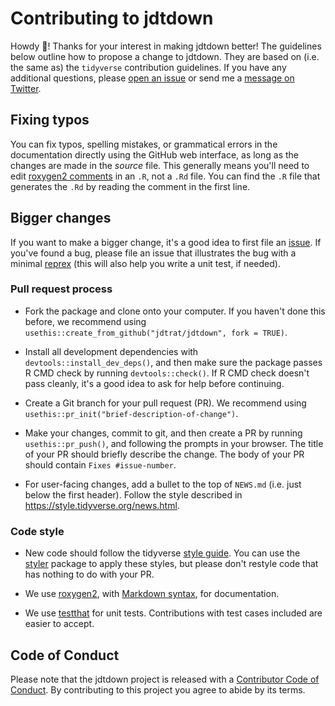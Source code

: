 # Contributing to jdtdown

Howdy :wave:! Thanks for your interest in making jdtdown better! The guidelines below outline how to propose a change to jdtdown. They are based on (i.e. the same as) the `tidyverse` contribution guidelines. If you have any additional questions, please [open an issue](https://github.com/jdtrat/jdtdown/issues) or send me a [message on Twitter](https://twitter.com/jdtrat).

## Fixing typos

You can fix typos, spelling mistakes, or grammatical errors in the documentation directly using the GitHub web interface, as long as the changes are made in the *source* file. This generally means you'll need to edit [roxygen2 comments](https://roxygen2.r-lib.org/articles/roxygen2.html) in an `.R`, not a `.Rd` file. You can find the `.R` file that generates the `.Rd` by reading the comment in the first line.

## Bigger changes

If you want to make a bigger change, it's a good idea to first file an [issue](https://github.com/jdtrat/jdtdown/issues). If you've found a bug, please file an issue that illustrates the bug with a minimal [reprex](https://reprex.tidyverse.org) (this will also help you write a unit test, if needed).

### Pull request process

-   Fork the package and clone onto your computer. If you haven't done this before, we recommend using `usethis::create_from_github("jdtrat/jdtdown", fork = TRUE)`.

-   Install all development dependencies with `devtools::install_dev_deps()`, and then make sure the package passes R CMD check by running `devtools::check()`. If R CMD check doesn't pass cleanly, it's a good idea to ask for help before continuing.

-   Create a Git branch for your pull request (PR). We recommend using `usethis::pr_init("brief-description-of-change")`.

-   Make your changes, commit to git, and then create a PR by running `usethis::pr_push()`, and following the prompts in your browser. The title of your PR should briefly describe the change. The body of your PR should contain `Fixes #issue-number`.

-   For user-facing changes, add a bullet to the top of `NEWS.md` (i.e. just below the first header). Follow the style described in <https://style.tidyverse.org/news.html>.

### Code style

-   New code should follow the tidyverse [style guide](https://style.tidyverse.org). You can use the [styler](https://CRAN.R-project.org/package=styler) package to apply these styles, but please don't restyle code that has nothing to do with your PR.

-   We use [roxygen2](https://cran.r-project.org/package=roxygen2), with [Markdown syntax](https://cran.r-project.org/web/packages/roxygen2/vignettes/rd-formatting.html), for documentation.

-   We use [testthat](https://cran.r-project.org/package=testthat) for unit tests. Contributions with test cases included are easier to accept.

## Code of Conduct

Please note that the jdtdown project is released with a [Contributor Code of Conduct](CODE_OF_CONDUCT.md). By contributing to this project you agree to abide by its terms.
